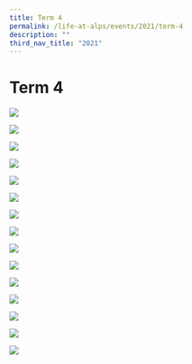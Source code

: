 ```yaml
---
title: Term 4
permalink: /life-at-alps/events/2021/term-4
description: ""
third_nav_title: "2021"
---
```

# **Term 4**

![](/images/T4%20Slide1%20(1).jpg)

![](/images/T4%20Slide2%20(1).jpg)

![](/images/T4%20Slide3%20(2).jpg)

![](/images/T4%20Slide4%20(1).jpg)

![](/images/T4%20Slide5%20(1).jpg)

![](/images/T4%20Slide1%20(2).jpg)

![](/images/T4%20Slide2%20(2).jpg)

![](/images/T4%20Slide3%20(1).jpg)

![](/images/T4%20Slide4%20(2).jpg)

![](/images/T4%20Slide5%20(1).jpg)

![](/images/T4%20Slide6%20(1).jpg)

![](/images/T4%20Slide7%20(1).jpg)

![](/images/T4%20Slide8%20(1).jpg)

![](/images/T4%20Slide9%20(1).jpg)

![](/images/T4%20Slide10.jpg)
